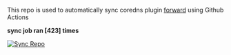 This repo is used to automatically sync coredns plugin [forward](https://github.com/QZLin/forward) using Github Actions

**sync job ran [423] times**

[![Sync Repo](https://github.com/QZLin/coredns-extract/actions/workflows/sync.yaml/badge.svg)](https://github.com/QZLin/coredns-extract/actions/workflows/sync.yaml)
